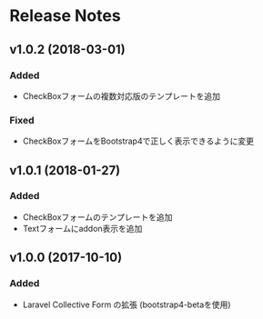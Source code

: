 # Release Notes

## v1.0.2 (2018-03-01)

### Added
- CheckBoxフォームの複数対応版のテンプレートを追加

### Fixed
- CheckBoxフォームをBootstrap4で正しく表示できるように変更

## v1.0.1 (2018-01-27)

### Added
- CheckBoxフォームのテンプレートを追加
- Textフォームにaddon表示を追加

## v1.0.0 (2017-10-10)

### Added
- Laravel Collective Form の拡張 (bootstrap4-betaを使用)
